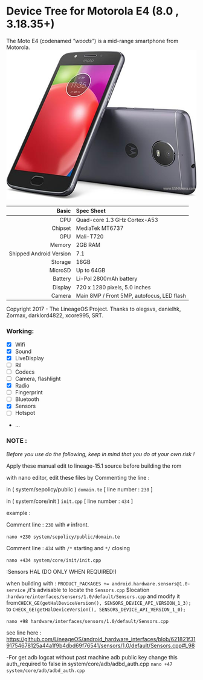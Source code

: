 #                                       Device Tree for Motorola E4 (8.0 , 3.18.35+)

The Moto E4 (codenamed _"woods"_) is a mid-range smartphone from Motorola.
![Moto E4](https://github.com/dev4wds/local_manifest/raw/los-14.1/device/motorola-moto-e4.jpg "Moto E4")

Basic   | Spec Sheet
-------:|:-------------------------
CPU     | Quad-core 1.3 GHz Cortex-A53
Chipset | MediaTek MT6737
GPU     | Mali-T720
Memory  | 2GB RAM
Shipped Android Version | 7.1
Storage | 16GB
MicroSD | Up to 64GB
Battery | Li-Pol 2800mAh battery
Display | 720 x 1280 pixels, 5.0 inches
Camera  | Main 8MP / Front 5MP, autofocus, LED flash

Copyright 2017 - The LineageOS Project.
Thanks to olegsvs, danielhk, Zormax, darklord4822, xcore995, SRT.

### Working:
- [x] Wifi
- [x] Sound
- [x] LiveDisplay
- [ ] Ril
- [ ] Codecs
- [ ] Camera, flashlight
- [x] Radio
- [ ] Fingerprint
- [ ] Bluetooth
- [x] Sensors
- [ ] Hotspot
- ...


### NOTE :

_Before you use do the following, keep in mind that you do at your own risk !_


Apply these manual edit to lineage-15.1 source
before building the rom

with nano editor, edit these files by Commenting the line :

in ( system/sepolicy/public )
 `domain.te`
 [ line number : `230`  ]

 in ( system/core/init )
 `init.cpp`
 [ line number : `434`  ]


example :

Comment line : `230`  with `#` infront.

`nano +230 system/sepolicy/public/domain.te`

Comment line : `434` with `/*` starting and `*/` closing

`nano +434 system/core/init/init.cpp`

:Sensors HAL (DO ONLY WHEN REQUIRED!)

when building with : `PRODUCT_PACKAGES += android.hardware.sensors@1.0-service` ,it's advisable to locate the `Sensors.cpp` $location :`hardware/interfaces/sensors/1.0/default/Sensors.cpp` and modify it  from`CHECK_GE(getHalDeviceVersion(), SENSORS_DEVICE_API_VERSION_1_3);`  to `CHECK_GE(getHalDeviceVersion(), SENSORS_DEVICE_API_VERSION_1_0);`

`nano +98 hardware/interfaces/sensors/1.0/default/Sensors.cpp`

see line here : https://github.com/LineageOS/android_hardware_interfaces/blob/621821f3191754678125a44a1f9b4dbd69f76541/sensors/1.0/default/Sensors.cpp#L98

-For get adb logcat without past machine adb public key change this auth_required to false in system/core/adb/adbd_auth.cpp
`nano +47 system/core/adb/adbd_auth.cpp`
